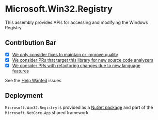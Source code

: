 # Microsoft.Win32.Registry

This assembly provides APIs for accessing and modifying the Windows Registry.

## Contribution Bar

- [x] [We only consider fixes to maintain or improve quality](../README.md#primary-bar)
- [x] [We consider PRs that target this library for new source code analyzers](../README.md#secondary-bars)
- [x] [We consider PRs with refactoring changes due to new language features](../README.md#secondary-bars)

See the [Help Wanted](https://github.com/dotnet/runtime/issues?q=is%3Aopen+is%3Aissue+label%3Aarea-Microsoft.Win32+label%3A%22help+wanted%22) issues.

## Deployment

`Microsoft.Win32.Registry` is provided as a [NuGet package](https://www.nuget.org/packages/Microsoft.Win32.Registry/) and part of the `Microsoft.NetCore.App` shared framework.